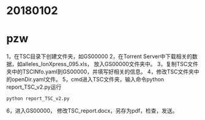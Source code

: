 # 20180102
# pzw

1，在TSC目录下创建文件夹，如GS00000
2，在Torrent Server中下载相关的数据，如alleles_IonXpress_095.xls，
放入GS00000文件夹中。
3，复制TSC文件夹中的TSCINfo.yaml到GS00000，并填写好相关的信息。
4，修改TSC文件夹中的openDir.yaml文件。
5，cmd进入TSC文件夹，输入命令python report_TSC_v2.py运行

```{python}
python report_TSC_v2.py
```

6，进入GS00000，
修改TSC_report.docx，另存为pdf，检查，发送。